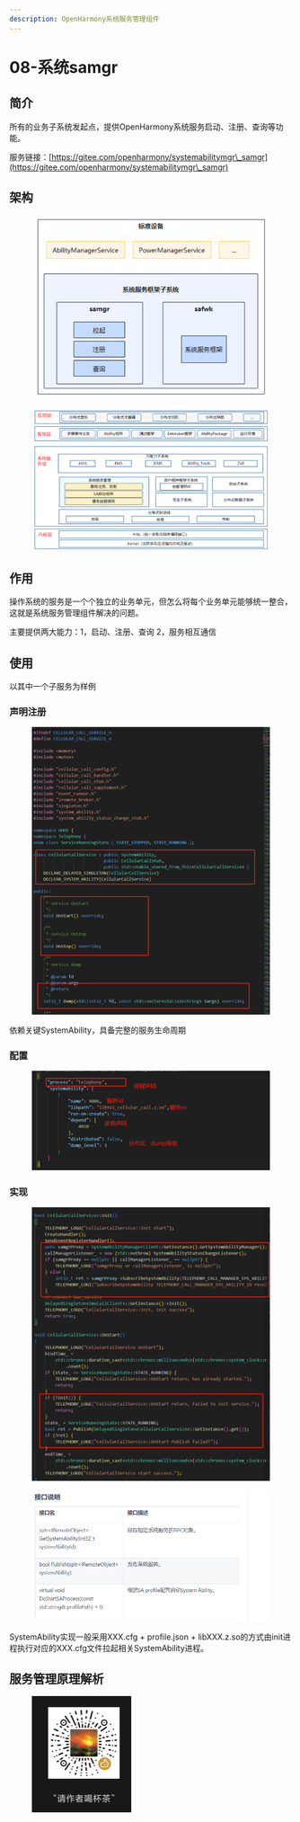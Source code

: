 ```yaml
---
description: OpenHarmony系统服务管理组件
---
```


# 08-系统samgr

## 简介

所有的业务子系统发起点，提供OpenHarmony系统服务启动、注册、查询等功能。

服务链接：[https://gitee.com/openharmony/systemabilitymgr\_samgr](https://gitee.com/openharmony/systemabilitymgr\_samgr)

## 架构

<figure><img src=".gitbook/assets/image (38).png" alt=""><figcaption></figcaption></figure>

<figure><img src=".gitbook/assets/image (31).png" alt=""><figcaption></figcaption></figure>

## 作用

操作系统的服务是一个个独立的业务单元，但怎么将每个业务单元能够统一整合，这就是系统服务管理组件解决的问题。

主要提供两大能力：1，启动、注册、查询 2，服务相互通信

## 使用

以其中一个子服务为样例

### 声明注册

<figure><img src=".gitbook/assets/image (34).png" alt=""><figcaption></figcaption></figure>

依赖关键SystemAbility，具备完整的服务生命周期

### 配置

<figure><img src=".gitbook/assets/image (33).png" alt=""><figcaption></figcaption></figure>

### 实现

<figure><img src=".gitbook/assets/image (35).png" alt=""><figcaption></figcaption></figure>

<figure><img src=".gitbook/assets/image (36).png" alt=""><figcaption></figcaption></figure>

SystemAbility实现一般采用XXX.cfg + profile.json + libXXX.z.so的方式由init进程执行对应的XXX.cfg文件拉起相关SystemAbility进程。

## 服务管理原理解析



<figure><img src=".gitbook/assets/1719478519308.png" alt="" width="177"><figcaption></figcaption></figure>

